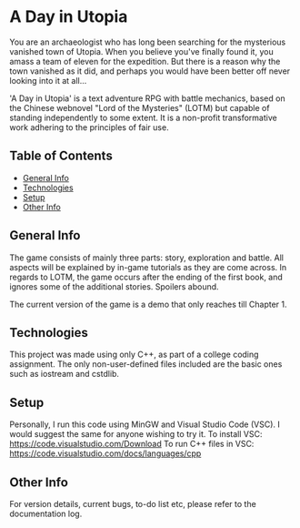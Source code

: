 # A Day in Utopia
You are an archaeologist who has long been searching for the mysterious vanished town of Utopia. When you believe you've finally found it, you amass a team of eleven for the expedition. But there is a reason why the town vanished as it did, and perhaps you would have been better off never looking into it at all...

'A Day in Utopia' is a text adventure RPG with battle mechanics, based on the Chinese webnovel "Lord of the Mysteries" (LOTM) but capable of standing independently to some extent. It is a non-profit transformative work adhering to the principles of fair use.


## Table of Contents
* [General Info](#general-info)
* [Technologies](#technologies)
* [Setup](#setup)
* [Other Info](#other-info)


## General Info
The game consists of mainly three parts: story, exploration and battle. All aspects will be explained by in-game tutorials as they are come across.
In regards to LOTM, the game occurs after the ending of the first book, and ignores some of the additional stories. Spoilers abound.

The current version of the game is a demo that only reaches till Chapter 1.


## Technologies
This project was made using only C++, as part of a college coding assignment. The only non-user-defined files included are the basic ones such as iostream and cstdlib.


## Setup
Personally, I run this code using MinGW and Visual Studio Code (VSC). I would suggest the same for anyone wishing to try it.
To install VSC: https://code.visualstudio.com/Download
To run C++ files in VSC: https://code.visualstudio.com/docs/languages/cpp


## Other Info
For version details, current bugs, to-do list etc, please refer to the documentation log.
